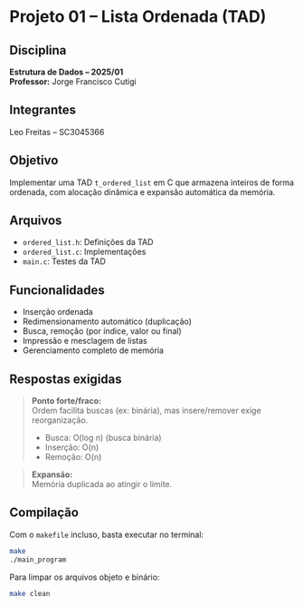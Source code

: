 # Projeto 01 – Lista Ordenada (TAD)

## Disciplina
**Estrutura de Dados – 2025/01**  
**Professor:** Jorge Francisco Cutigi

## Integrantes
Leo Freitas – SC3045366

## Objetivo
Implementar uma TAD `t_ordered_list` em C que armazena inteiros de forma ordenada, com alocação dinâmica e expansão automática da memória.

## Arquivos
- `ordered_list.h`: Definições da TAD
- `ordered_list.c`: Implementações
- `main.c`: Testes da TAD

## Funcionalidades
- Inserção ordenada
- Redimensionamento automático (duplicação)
- Busca, remoção (por índice, valor ou final)
- Impressão e mesclagem de listas
- Gerenciamento completo de memória

## Respostas exigidas
> **Ponto forte/fraco:**  
> Ordem facilita buscas (ex: binária), mas insere/remover exige reorganização.  
> - Busca: O(log n) (busca binária)
> - Inserção: O(n)
> - Remoção: O(n)

> **Expansão:**  
> Memória duplicada ao atingir o limite.

## Compilação
Com o `makefile` incluso, basta executar no terminal:

```bash
make
./main_program
```

Para limpar os arquivos objeto e binário:
```bash
make clean
```